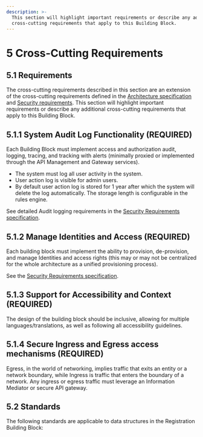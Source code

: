 ```yaml
---
description: >-
  This section will highlight important requirements or describe any additional
  cross-cutting requirements that apply to this Building Block.
---
```


# 5 Cross-Cutting Requirements

## 5.1 Requirements

The cross-cutting requirements described in this section are an extension of the cross-cutting requirements defined in the [Architecture specification](https://govstack.gitbook.io/specification/v/1-0/architecture-and-nonfunctional-requirements) and [Security requirements](https://govstack.gitbook.io/specification/v/1-0/security-requirements). This section will highlight important requirements or describe any additional cross-cutting requirements that apply to this Building Block.

## 5.1.1 System Audit Log Functionality (REQUIRED) <a href="#docs-internal-guid-5b083c0e-7fff-0396-fba2-8a081b3bbff8" id="docs-internal-guid-5b083c0e-7fff-0396-fba2-8a081b3bbff8"></a>

Each Building Block must implement access and authorization audit, logging, tracing, and tracking with alerts (minimally proxied or implemented through the API Management and Gateway services).

* The system must log all user activity in the system.
* User action log is visible for admin users.
* By default user action log is stored for 1 year after which the system will delete the log automatically. The storage length is configurable in the rules engine.

See detailed Audit logging requirements in the [Security Requirements specification](https://govstack.gitbook.io/specification/v/1-0/security-requirements).

## 5.1.2 Manage Identities and Access (REQUIRED) <a href="#docs-internal-guid-5b083c0e-7fff-0396-fba2-8a081b3bbff8" id="docs-internal-guid-5b083c0e-7fff-0396-fba2-8a081b3bbff8"></a>

Each building block must implement the ability to provision, de-provision, and manage Identities and access rights (this may or may not be centralized for the whole architecture as a unified provisioning process).

See the [Security Requirements specification](https://govstack.gitbook.io/specification/v/1-0/security-requirements).

## 5.1.3 Support for Accessibility and Context (REQUIRED)

The design of the building block should be inclusive, allowing for multiple languages/translations, as well as following all accessibility guidelines.

## 5.1.4 Secure Ingress and Egress access mechanisms (REQUIRED)

Egress, in the world of networking, implies traffic that exits an entity or a network boundary, while Ingress is traffic that enters the boundary of a network. Any ingress or egress traffic must leverage an Information Mediator or secure API gateway.

## 5.2 Standards

The following standards are applicable to data structures in the Registration Building Block:
